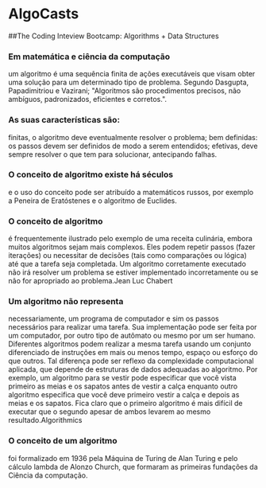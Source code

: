 # AlgoCasts

##The Coding Inteview Bootcamp: Algorithms + Data Structures

### Em matemática e ciência da computação
um algoritmo é uma sequência finita de ações executáveis que visam obter uma solução para um determinado tipo de problema. Segundo Dasgupta, Papadimitriou e Vazirani; "Algoritmos são procedimentos precisos, não ambíguos, padronizados, eficientes e corretos.".

### As suas características são:
finitas, o algoritmo deve eventualmente resolver o problema; bem definidas: os passos devem ser definidos de modo a serem entendidos; efetivas, deve sempre resolver o que tem para solucionar, antecipando falhas.

### O conceito de algoritmo existe há séculos
e o uso do conceito pode ser atribuído a matemáticos russos, por exemplo a Peneira de Eratóstenes e o algoritmo de Euclides.

### O conceito de algoritmo
é frequentemente ilustrado pelo exemplo de uma receita culinária, embora muitos algoritmos sejam mais complexos. Eles podem repetir passos (fazer iterações) ou necessitar de decisões (tais como comparações ou lógica) até que a tarefa seja completada. Um algoritmo corretamente executado não irá resolver um problema se estiver implementado incorretamente ou se não for apropriado ao problema.Jean Luc Chabert

### Um algoritmo não representa
necessariamente, um programa de computador e sim os passos necessários para realizar uma tarefa. Sua implementação pode ser feita por um computador, por outro tipo de autômato ou mesmo por um ser humano. Diferentes algoritmos podem realizar a mesma tarefa usando um conjunto diferenciado de instruções em mais ou menos tempo, espaço ou esforço do que outros. Tal diferença pode ser reflexo da complexidade computacional aplicada, que depende de estruturas de dados adequadas ao algoritmo. Por exemplo, um algoritmo para se vestir pode especificar que você vista primeiro as meias e os sapatos antes de vestir a calça enquanto outro algoritmo especifica que você deve primeiro vestir a calça e depois as meias e os sapatos. Fica claro que o primeiro algoritmo é mais difícil de executar que o segundo apesar de ambos levarem ao mesmo resultado.Algorithmics

### O conceito de um algoritmo 
foi formalizado em 1936 pela Máquina de Turing de Alan Turing e pelo cálculo lambda de Alonzo Church, que formaram as primeiras fundações da Ciência da computação. 